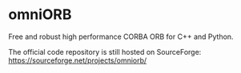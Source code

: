 # omniORB
Free and robust high performance CORBA ORB for C++ and Python.

The official code repository is still hosted on SourceForge:
https://sourceforge.net/projects/omniorb/
